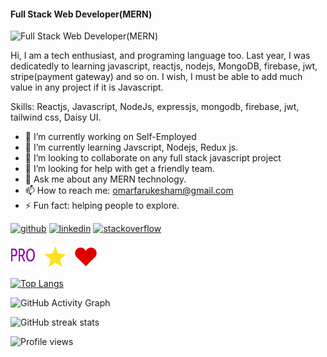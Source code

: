 #### Full Stack Web Developer(MERN)
![Full Stack Web Developer(MERN)](https://i.ibb.co/KbPJBxX/github.png)

Hi, 
I am a tech enthusiast, and programing language too. Last year, I was dedicatedly to learning javascript, reactjs, nodejs, MongoDB, firebase, jwt, stripe(payment gateway) and so on. I wish, I must be able to add much value in any project if it is Javascript.

Skills: Reactjs, Javascript, NodeJs, expressjs, mongodb, firebase, jwt, tailwind css, Daisy UI.

- 🔭 I’m currently working on Self-Employed 
- 🌱 I’m currently learning Javscript, Nodejs, Redux js. 
- 👯 I’m looking to collaborate on any full stack javascript project 
- 🤔 I’m looking for help with get a friendly team. 
- 💬 Ask me about any MERN technology. 
- 📫 How to reach me: omarfarukesham@gmail.com 
- ⚡ Fun fact: helping people to explore. 


[<img src='https://cdn.jsdelivr.net/npm/simple-icons@3.0.1/icons/github.svg' alt='github' height='40'>](https://github.com/https://github.com/omarfarukesham)  [<img src='https://cdn.jsdelivr.net/npm/simple-icons@3.0.1/icons/linkedin.svg' alt='linkedin' height='40'>](https://www.linkedin.com/in/https://www.linkedin.com/in/omar-faruk-934176240//)  [<img src='https://cdn.jsdelivr.net/npm/simple-icons@3.0.1/icons/stackoverflow.svg' alt='stackoverflow' height='40'>](https://stackoverflow.com/users/https://stackoverflow.com/users/5261469/omarfaruk)  

<a href='https://github.com/pricing'><img src='https://raw.githubusercontent.com/acervenky/animated-github-badges/master/assets/pro.gif' width='40' height='40'></a> <a href='https://stars.github.com/'><img src='https://raw.githubusercontent.com/acervenky/animated-github-badges/master/assets/starbadge.gif' width='35' height='35'></a> <a href='https://docs.github.com/en/github/supporting-the-open-source-community-with-github-sponsors'><img src='https://raw.githubusercontent.com/acervenky/animated-github-badges/master/assets/sponsorbadge.gif' width='35' height='35'></a> 

[![Top Langs](https://github-readme-stats.vercel.app/api/top-langs/?username=omarfarukesham)](https://github.com/anuraghazra/github-readme-stats)

![GitHub Activity Graph](https://activity-graph.herokuapp.com/graph?username=omarfarukesham)  

![GitHub streak stats](https://github-readme-streak-stats.herokuapp.com/?user=omarfarukesham)  

![Profile views](https://gpvc.arturio.dev/omarfarukesham)  

